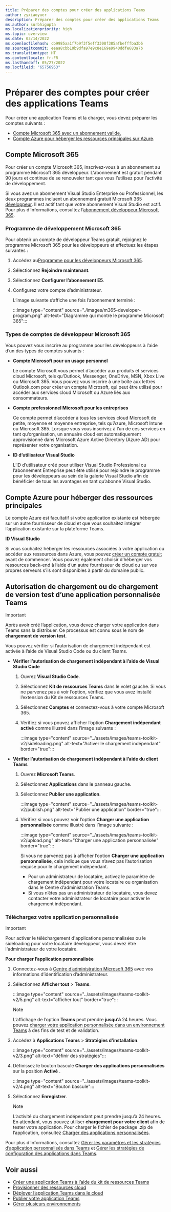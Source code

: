 ```yaml
---
title: Préparer des comptes pour créer des applications Teams
author: zyxiaoyuer
description: Préparer des comptes pour créer des applications Teams
ms.author: surbhigupta
ms.localizationpriority: high
ms.topic: overview
ms.date: 03/14/2022
ms.openlocfilehash: cb9985aa1f7b9f3f5eff3308f385afbefffba3b6
ms.sourcegitcommit: eeaa8cbb10b9dfa97e9c8e169e9940ddfe683a7b
ms.translationtype: HT
ms.contentlocale: fr-FR
ms.lasthandoff: 05/27/2022
ms.locfileid: "65756953"
---
```

# <a name="prepare-accounts-to-build-teams-apps"></a>Préparer des comptes pour créer des applications Teams

Pour créer une application Teams et la charger, vous devez préparer les comptes suivants :

* [Compte Microsoft 365 avec un abonnement valide.](accounts.md#microsoft-365-account)
* [Compte Azure pour héberger les ressources principales sur Azure](accounts.md#azure-account-to-host-backend-resources).

## <a name="microsoft-365-account"></a>Compte Microsoft 365

Pour créer un compte Microsoft 365, inscrivez-vous à un abonnement au programme Microsoft 365 développeur. L’abonnement est gratuit pendant 90 jours et continue de se renouveler tant que vous l’utilisez pour l’activité de développement.

Si vous avez un abonnement Visual Studio Enterprise ou Professionnel, les deux programmes incluent un abonnement gratuit Microsoft 365 [développeur](https://aka.ms/MyVisualStudioBenefits). Il est actif tant que votre abonnement Visual Studio est actif. Pour plus d’informations, consultez l’[abonnement développeur Microsoft 365](https://developer.microsoft.com/microsoft-365/dev-program).

### <a name="microsoft-365-developer-program"></a>Programme de développement Microsoft 365

Pour obtenir un compte de développeur Teams gratuit, rejoignez le programme Microsoft 365 pour les développeurs et effectuez les étapes suivantes :

1. Accédez au[Programme pour les développeurs Microsoft 365](https://developer.microsoft.com/microsoft-365/dev-program).
2. Sélectionnez **Rejoindre maintenant**.
3. Sélectionnez **Configurer l’abonnement E5**.
4. Configurez votre compte d’administrateur.

   L’image suivante s’affiche une fois l’abonnement terminé :

    :::image type="content" source="./images/m365-developer-program.png" alt-text="Diagramme qui montre le programme Microsoft 365":::

### <a name="microsoft-365-developer-account-types"></a>Types de comptes de développeur Microsoft 365

Vous pouvez vous inscrire au programme pour les développeurs à l’aide d’un des types de comptes suivants :

- **Compte Microsoft pour un usage personnel**

    Le compte Microsoft vous permet d’accéder aux produits et services cloud Microsoft, tels qu’Outlook, Messenger, OneDrive, MSN, Xbox Live ou Microsoft 365. Vous pouvez vous inscrire à une boîte aux lettres Outlook.com pour créer un compte Microsoft, qui peut être utilisé pour accéder aux services cloud Microsoft ou Azure liés aux consommateurs.

- **Compte professionnel Microsoft pour les entreprises**

     Ce compte permet d’accéder à tous les services cloud Microsoft de petite, moyenne et moyenne entreprise, tels qu’Azure, Microsoft Intune ou Microsoft 365. Lorsque vous vous inscrivez à l’un de ces services en tant qu’organisation, un annuaire cloud est automatiquement approvisionné dans Microsoft Azure Active Directory (Azure AD) pour représenter votre organisation.

- **ID d’utilisateur Visual Studio**

    L’ID d’utilisateur créé pour utiliser Visual Studio Professional ou l’abonnement Entreprise peut être utilisé pour rejoindre le programme pour les développeurs au sein de la galerie Visual Studio afin de bénéficier de tous les avantages en tant qu’abonné Visual Studio.

## <a name="azure-account-to-host-backend-resources"></a>Compte Azure pour héberger des ressources principales

Le compte Azure est facultatif si votre application existante est hébergée sur un autre fournisseur de cloud et que vous souhaitez intégrer l’application existante sur la plateforme Teams.

**ID Visual Studio**

Si vous souhaitez héberger les ressources associées à votre application ou accéder aux ressources dans Azure, vous pouvez [créer un compte gratuit](https://azure.microsoft.com/free/) avant de commencer. Vous pouvez également choisir d’héberger vos ressources back-end à l’aide d’un autre fournisseur de cloud ou sur vos propres serveurs s’ils sont disponibles à partir du domaine public.

## <a name="teams-custom-app-upload-or-sideload-permission"></a>Autorisation de chargement ou de chargement de version test d’une application personnalisée Teams

> [!IMPORTANT]
> Après avoir créé l’application, vous devez charger votre application dans Teams sans la distribuer. Ce processus est connu sous le nom de **chargement de version test**.

   Vous pouvez vérifier si l’autorisation de chargement indépendant est activée à l’aide de Visual Studio Code ou du client Teams.

* **Vérifier l’autorisation de chargement indépendant à l’aide de Visual Studio Code**

    1. Ouvrez **Visual Studio Code**.
    1. Sélectionnez **Kit de ressources Teams** dans le volet gauche. Si vous ne parvenez pas à voir l’option, vérifiez que vous avez installé l’extension du Kit de ressources Teams.
    1. Sélectionnez **Comptes** et connectez-vous à votre compte Microsoft 365.
    1. Vérifiez si vous pouvez afficher l’option **Chargement indépendant activé** comme illustré dans l’image suivante :

       :::image type="content" source="../assets/images/teams-toolkit-v2/sideloading.png" alt-text="Activer le chargement indépendant" border="true":::

* **Vérifier l’autorisation de chargement indépendant à l’aide du client Teams**

    1. Ouvrez **Microsoft Teams**.
    2. Sélectionnez **Applications** dans le panneau gauche.
    3. Sélectionnez **Publier une application**.

       :::image type="content" source="../assets/images/teams-toolkit-v2/publish.png" alt-text="Publier une application" border="true":::

    4. Vérifiez si vous pouvez voir l’option **Charger une application personnalisée** comme illustré dans l’image suivante :

       :::image type="content" source="../assets/images/teams-toolkit-v2/upload.png" alt-text="Charger une application personnalisée" border="true":::

        Si vous ne parvenez pas à afficher l’option **Charger une application personnalisée**, cela indique que vous n’avez pas l’autorisation requise pour le chargement indépendant.
        * Pour un administrateur de locataire, activez le paramètre de chargement indépendant pour votre locataire ou organisation dans le Centre d’administration Teams.
        * Si vous n’êtes pas un administrateur de locataire, vous devez contacter votre administrateur de locataire pour activer le chargement indépendant.

### <a name="upload-your-custom-app"></a>Téléchargez votre application personnalisée

> [!IMPORTANT]
> Pour activer le téléchargement d'applications personnalisées ou le sideloading pour votre locataire développeur, vous devez être l'administrateur de votre locataire.

**Pour charger l’application personnalisée**

1. Connectez-vous à [Centre d’administration Microsoft 365](https://admin.microsoft.com/Adminportal/Home?source=applauncher#/homepage#/) avec vos informations d’identification d’administrateur.

2. Sélectionnez **Afficher tout** > **Teams**.

    :::image type="content" source="../assets/images/teams-toolkit-v2/5.png" alt-text="afficher tout" border="true":::

   > [!Note]
   > L’affichage de l’option **Teams** peut prendre **jusqu’à** 24 heures. Vous pouvez [charger votre application personnalisée dans un environnement Teams](/microsoftteams/upload-custom-apps) à des fins de test et de validation.

3. Accédez à **Applications Teams** > **Stratégies d’installation**.

   :::image type="content" source="../assets/images/teams-toolkit-v2/3.png" alt-text="définir des stratégies":::

4. Définissez le bouton bascule **Charger des applications personnalisées** sur la position **Activé** .

   :::image type="content" source="../assets/images/teams-toolkit-v2/4.png" alt-text="Bouton bascule":::

5. Sélectionnez **Enregistrer**.

   > [!Note]
   > L’activité du chargement indépendant peut prendre jusqu’à 24 heures. En attendant, vous pouvez utiliser **chargement pour votre client** afin de tester votre application. Pour charger le fichier de package .zip de l’application, consultez [Charger des applications personnalisées](/microsoftteams/teams-app-setup-policies).

Pour plus d’informations, consultez [Gérer les paramètres et les stratégies d’application personnalisés dans Teams](/microsoftteams/teams-custom-app-policies-and-settings) et [Gérer les stratégies de configuration des applications dans Teams](/microsoftteams/teams-app-setup-policies).

## <a name="see-also"></a>Voir aussi

* [Créer une application Teams à l’aide du kit de ressources Teams](create-new-project.md)
* [Provisionner des ressources cloud](provision.md)
* [Déployer l’application Teams dans le cloud](deploy.md)
* [Publier votre application Teams](../concepts/deploy-and-publish/appsource/publish.md)
* [Gérer plusieurs environnements](TeamsFx-multi-env.md)